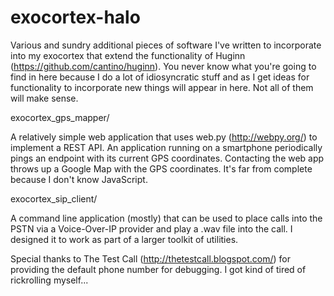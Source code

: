 # exocortex-halo
Various and sundry additional pieces of software I've written to incorporate into my exocortex that extend the functionality of Huginn (https://github.com/cantino/huginn).  You never know what you're going to find in here because I do a lot of idiosyncratic stuff and as I get ideas for functionality to incorporate new things will appear in here.  Not all of them will make sense.

exocortex_gps_mapper/

A relatively simple web application that uses web.py (http://webpy.org/) to implement a REST API.  An application running on a smartphone periodically pings an endpoint with its current GPS coordinates.  Contacting the web app throws up a Google Map with the GPS coordinates.  It's far from complete because I don't know JavaScript.

exocortex_sip_client/

A command line application (mostly) that can be used to place calls into the PSTN via a Voice-Over-IP provider and play a .wav file into the call.  I designed it to work as part of a larger toolkit of utilities.

Special thanks to The Test Call (http://thetestcall.blogspot.com/) for providing the default phone number for debugging.  I got kind of tired of rickrolling myself...

